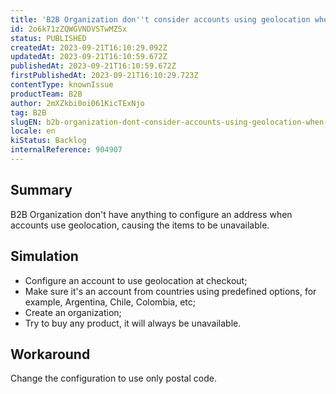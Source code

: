 ```yaml
---
title: 'B2B Organization don''t consider accounts using geolocation when registering address'
id: 2o6k71zZQWGVNDVSTwMZSx
status: PUBLISHED
createdAt: 2023-09-21T16:10:29.092Z
updatedAt: 2023-09-21T16:10:59.672Z
publishedAt: 2023-09-21T16:10:59.672Z
firstPublishedAt: 2023-09-21T16:10:29.723Z
contentType: knownIssue
productTeam: B2B
author: 2mXZkbi0oi061KicTExNjo
tag: B2B
slugEN: b2b-organization-dont-consider-accounts-using-geolocation-when-registering-address
locale: en
kiStatus: Backlog
internalReference: 904907
---
```


## Summary


B2B Organization don't have anything to configure an address when accounts use geolocation, causing the items to be unavailable.


##

## Simulation



- Configure an account to use geolocation at checkout;
- Make sure it's an account from countries using predefined options, for example, Argentina, Chile, Colombia, etc;
- Create an organization;
- Try to buy any product, it will always be unavailable.


##

## Workaround


Change the configuration to use only postal code.



